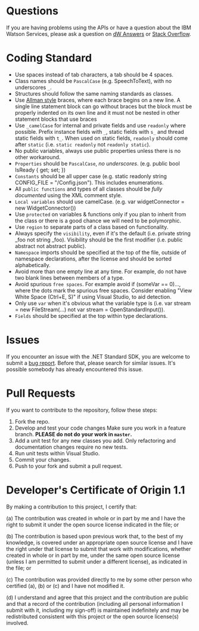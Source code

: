 # Questions

If you are having problems using the APIs or have a question about the IBM Watson Services, please ask a question on [dW Answers][dw-answers] or [Stack Overflow][stack-overflow].

# Coding Standard

* Use spaces instead of tab characters, a tab should be 4 spaces.
* Class names should be `PascalCase` (e.g. SpeechToText), with no underscores `_`.
* Structures should follow the same naming standards as classes.
* Use [Allman style][allman-style] braces, where each brace begins on a new line. A single line statement block can go without braces but the block must be properly indented on its own line and it must not be nested in other statement blocks that use braces
* Use `_camelCase` for internal and private fields and use `readonly` where possible. Prefix instance fields with `_`, static fields with `s_` and thread static fields with `t_`. When used on static fields, `readonly` should come after `static` (i.e. `static readonly` not `readonly static`).
* No public variables, always use public properties unless there is no other workaround.
* `Properties` should be `PascalCase`, _no underscores_. (e.g. public bool IsReady { get; set; })
* `Constants` should be all upper case (e.g. static readonly string CONFIG_FILE = "/Config.json"). This includes enumerations.
* All `public functions` and types of all classes should be _fully documented_ using the XML comment style.
* `Local variables` should use camelCase. (e.g. var widgetConnector = new WidgetConnector())
* Use `protected` on variables & functions only if you plan to inherit from the class or there is a good chance we will need to be polymorphic.
* Use `region` to separate parts of a class based on functionality.
* Always specify the `visibility`, even if it's the default (i.e. private string _foo not string _foo). Visibility should be the first modifier (i.e. public abstract not abstract public).
* `Namespace` imports should be specified at the top of the file, outside of namespace declarations, after the license and should be sorted alphabetically.
* Avoid more than one empty line at any time. For example, do not have two blank lines between members of a type.
* Avoid spurious `free spaces`. For example avoid if (someVar == 0)..., where the dots mark the spurious free spaces. Consider enabling "View White Space (Ctrl+E, S)" if using Visual Studio, to aid detection.
* Only use `var` when it's obvious what the variable type is (i.e. var stream = new FileStream(...) not var stream = OpenStandardInput()).
* `Fields` should be specified at the top within type declarations.

# Issues

If you encounter an issue with the .NET Standard SDK, you are welcome to submit a [bug report][dotnet-sdk-issues]. Before that, please search for similar issues. It's possible somebody has already encountered this issue.

# Pull Requests

If you want to contribute to the repository, follow these steps:

1. Fork the repo.
1. Develop and test your code changes Make sure you work in a feature branch. **PLEASE do not do your work in `master`.**
1. Add a unit test for any new classes you add. Only refactoring and documentation changes require no new tests.
1. Run unit tests within Visual Studio.
1. Commit your changes.
1. Push to your fork and submit a pull request.

# Developer's Certificate of Origin 1.1

By making a contribution to this project, I certify that:

(a) The contribution was created in whole or in part by me and I
   have the right to submit it under the open source license
   indicated in the file; or

(b) The contribution is based upon previous work that, to the best
   of my knowledge, is covered under an appropriate open source
   license and I have the right under that license to submit that
   work with modifications, whether created in whole or in part
   by me, under the same open source license (unless I am
   permitted to submit under a different license), as indicated
   in the file; or

(c) The contribution was provided directly to me by some other
   person who certified (a), (b) or (c) and I have not modified
   it.

(d) I understand and agree that this project and the contribution
   are public and that a record of the contribution (including all
   personal information I submit with it, including my sign-off) is
   maintained indefinitely and may be redistributed consistent with
   this project or the open source license(s) involved.

[dw-answers]: https://developer.ibm.com/answers/questions/ask/?topics=watson
[stack-overflow]: http://stackoverflow.com/questions/ask?tags=ibm-watson
[allman-style]: http://en.wikipedia.org/wiki/Indent_style#Allman_style
[dotnet-sdk-issues]: https://github.com/watson-developer-cloud/dotnet-standard-sdk/issues
